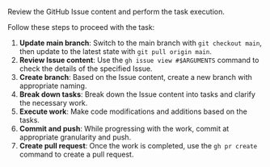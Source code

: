 Review the GitHub Issue content and perform the task execution.

Follow these steps to proceed with the task:

1. **Update main branch**: Switch to the main branch with `git checkout main`, then update to the latest state with `git pull origin main`.
2. **Review Issue content**: Use the `gh issue view #$ARGUMENTS` command to check the details of the specified Issue.
3. **Create branch**: Based on the Issue content, create a new branch with appropriate naming.
4. **Break down tasks**: Break down the Issue content into tasks and clarify the necessary work.
5. **Execute work**: Make code modifications and additions based on the tasks.
6. **Commit and push**: While progressing with the work, commit at appropriate granularity and push.
7. **Create pull request**: Once the work is completed, use the `gh pr create` command to create a pull request.

